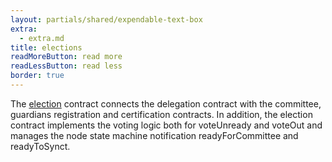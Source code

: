 ```yaml
---
layout: partials/shared/expendable-text-box
extra:
  - extra.md
title: elections
readMoreButton: read more
readLessButton: read less
border: true
---
```


The [election](https://etherscan.io/0x02Ca9F2c5dD0635516241efD480091870277865b) contract connects the delegation contract with the committee, guardians registration and certification contracts. In addition, the election contract implements the voting logic both for voteUnready and voteOut and manages the node state machine notification readyForCommittee and readyToSynct.
